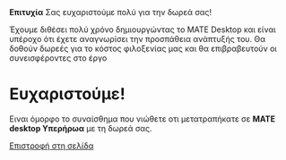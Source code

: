 <!--
.. title: Επιτυχής δωρεά
.. slug: donation-completed
.. date: 2014-11-04 22:23:23
.. tags: 
.. link: 
.. description:
-->

<div class="alert alert-success"><strong>Επιτυχία</strong> Σας ευχαριστούμε πολύ για την δωρεά σας!</div>

Έχουμε διθέσει πολύ χρόνο δημιουργώντας το MATE Desktop και είναι υπέροχο ότι έχετε αναγνωρίσει την προσπάθεια ανάπτυξής του.
Θα δοθούν δωρεές για το κόστος φιλοξενίας μας και θα επιβραβευτούν οι συνεισφέροντες στο έργο

<div class="bs-component">
    <div class="jumbotron">
        <h1>Ευχαριστούμε!</h1>
        <p>Ειναι όμορφο το συναίσθημα που νιώθετε οτι μετατραπήκατε σε
        <b>MATE desktop Υπερήρωα</b> με τη δωρεά σας.</p>
        <a href="/" class="btn btn-primary btn-lg">Επιστροφή στη σελίδα</a>
        </p>
    </div>
</div>

